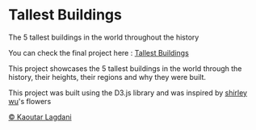 # Tallest Buildings

The 5 tallest buildings in the world throughout the history

You can check the final project here :
[Tallest Buildings](https://tallest-buildings.netlify.com/)

This project showcases the 5 tallest buildings in the world through the history, their heights, their regions and why they were built.

This project was built using the D3.js library and was inspired by [shirley wu](https://sxywu.com/filmflowers/)'s flowers

[© Kaoutar Lagdani](https://lagdani.com/)
